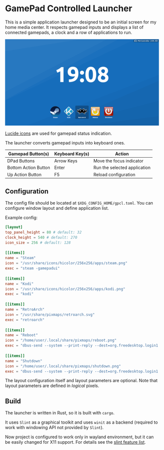 # GamePad Controlled Launcher

This is a simple application launcher designed to be an initial screen for my home media center.
It respects gamepad inputs and displays a list of connected gamepads,
a clock and a row of applications to run.

![Screenshot](screenshot.png)

[Lucide icons](https://lucide.dev/) are used for gamepad status indication.

The launcher converts gamepad inputs into keyboard ones.

| Gamepad Button(s)    | Keyboard Key(s) | Action                       |
|----------------------|-----------------|------------------------------|
| DPad Buttons         | Arrow Keys      | Move the focus indicator     |
| Bottom Action Button | Enter           | Run the selected application |
| Up Action Button     | F5              | Reload configuration         |


## Configuration

The config file should be located at `$XDG_CONFIG_HOME/gpcl.toml`.
You can configure window layout and define application list. 

Example config:
```toml
[layout]
top_panel_height = 80 # default: 32
clock_height = 540 # default: 270
icon_size = 256 # default: 128

[[items]]
name = "Steam"
icon = "/usr/share/icons/hicolor/256x256/apps/steam.png"
exec = "steam -gamepadui"

[[items]]
name = "Kodi"
icon = "/usr/share/icons/hicolor/256x256/apps/kodi.png"
exec = "kodi"

[[items]]
name = "RetroArch"
icon = "/usr/share/pixmaps/retroarch.svg"
exec = "retroarch"

[[items]]
name = "Reboot"
icon = "/home/user/.local/share/pixmaps/reboot.png"
exec = "dbus-send --system --print-reply --dest=org.freedesktop.login1 /org/freedesktop/login1 org.freedesktop.login1.Manager.Reboot boolean:true"

[[items]]
name = "Shutdown"
icon = "/home/user/.local/share/pixmaps/shutdown.png"
exec = "dbus-send --system --print-reply --dest=org.freedesktop.login1 /org/freedesktop/login1 org.freedesktop.login1.Manager.PowerOff boolean:true"
```

The layout configuration itself and layout parameters are optional.
Note that layout parameters are defined in _logical_ pixels.

## Build

The launcher is written in Rust, so it is built with `cargo`.

It uses `Slint` as a graphical toolkit and uses `winit` as a backend
(required to work with windowing API not provided by `Slint`).

Now project is configured to work only in wayland environment,
but it can be easily changed for X11 support.
For details see the [slint feature list](https://docs.rs/slint/1.1.1/slint/#feature-flags).